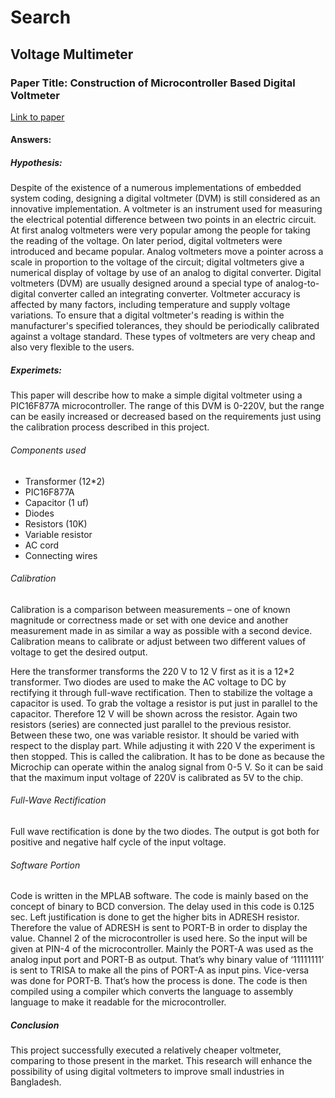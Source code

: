 # Search

## Voltage Multimeter

### Paper Title: Construction of Microcontroller Based Digital Voltmeter

[Link to paper](https://moodle.hochschule-rhein-waal.de/pluginfile.php/420616/mod_folder/content/0/Construction%20of%20Microcontroller%20Based%20Digital%20Voltmeter.pdf?forcedownload=1)

#### Answers:

##### Hypothesis:

Despite of the existence of a numerous implementations of embedded system coding, designing a digital voltmeter (DVM) is still considered as an innovative implementation. A voltmeter is an instrument used for measuring the electrical potential difference between two points in an electric circuit. At first analog voltmeters were very popular among the people for taking the reading of the voltage. On later period, digital voltmeters were introduced and became popular. Analog voltmeters move a pointer across a scale in proportion to the voltage of the circuit; digital voltmeters give a numerical display of voltage by use of an analog to digital converter. Digital voltmeters (DVM) are usually designed around a special type of analog-to-digital converter called an integrating converter. Voltmeter accuracy is affected by many factors, including temperature and supply voltage variations. To ensure that a digital voltmeter's reading is within the manufacturer's specified tolerances, they should be periodically calibrated against a voltage standard. These types of voltmeters are very cheap and also very flexible to the users.

##### Experimets:

This paper will describe how to make a simple digital voltmeter using a PIC16F877A microcontroller. The range of this DVM is 0-220V, but the range can be easily increased or decreased based on the requirements just using the calibration process described in this project.

###### Components used

- Transformer (12*2)
- PIC16F877A
- Capacitor (1 uf)
- Diodes
- Resistors (10K)
- Variable resistor
- AC cord
- Connecting wires

###### Calibration

Calibration is a comparison between measurements – one of known magnitude or correctness made or set with one device and another measurement made in as similar a way as possible with a second device. Calibration means to calibrate or adjust between two different values of voltage to get the desired output. 

Here the transformer transforms the 220 V to 12 V first as it is a 12*2 transformer. Two diodes are used to make the AC voltage to DC by rectifying it through full-wave rectification. Then to stabilize the voltage a capacitor is used. To grab the voltage a resistor is put just in parallel to the capacitor. Therefore 12 V will be shown across the resistor. Again two resistors (series) are connected just parallel to the previous resistor. Between these two, one was variable resistor. It should be varied with respect to the display part. While adjusting it with 220 V the experiment is then stopped. This is called the calibration. It has to be done as because the Microchip can operate within the analog signal from 0-5 V. So it can be said that the maximum input voltage of 220V is calibrated as 5V to the chip. 

###### Full-Wave Rectification

Full wave rectification is done by the two diodes. The output is got both for positive and negative half cycle of the input voltage.

###### Software Portion

Code is written in the MPLAB software. The code is mainly based on the concept of binary to BCD conversion. The delay used in this code is 0.125 sec. Left justification is done to get the higher bits in ADRESH resistor. Therefore the value of ADRESH is sent to PORT-B in order to display the value. Channel 2 of the microcontroller is used here. So the input will be given at PIN-4 of the microcontroller. Mainly the PORT-A was used as the analog input port and PORT-B as output. That’s why binary value of ‘11111111’ is sent to TRISA to make all the pins of PORT-A as input pins. Vice-versa was done for PORT-B. That’s how the process is done. The code is then compiled using a compiler which converts the language to assembly language to make it readable for the microcontroller. 

##### Conclusion

This project successfully executed a relatively cheaper voltmeter, comparing to those present in the market. This research will enhance the possibility of using digital voltmeters to improve small industries in Bangladesh. 
